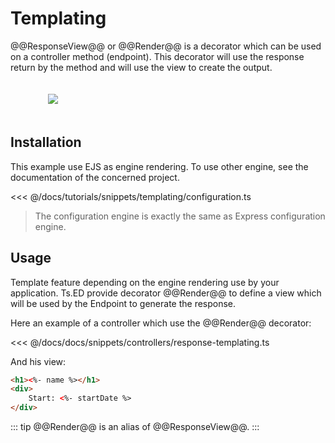 # Templating

@@ResponseView@@ or @@Render@@ is a decorator which can be used on a controller method (endpoint).
This decorator will use the response return by the method and will use the view to create the output.

<figure><img src="./../assets/templating-engine.png" style="max-height: 300px; padding:20px"></figure>

## Installation

This example use EJS as engine rendering. To use other engine, see the documentation of the concerned project. 

<<< @/docs/tutorials/snippets/templating/configuration.ts

> The configuration engine is exactly the same as Express configuration engine. 

## Usage

Template feature depending on the engine rendering use by your application. Ts.ED provide decorator @@Render@@ to define a view which will be used
by the Endpoint to generate the response.

Here an example of a controller which use the @@Render@@ decorator:

<<< @/docs/docs/snippets/controllers/response-templating.ts

And his view:
```html
<h1><%- name %></h1>
<div>
    Start: <%- startDate %>
</div>
```

::: tip
@@Render@@ is an alias of @@ResponseView@@.
:::

